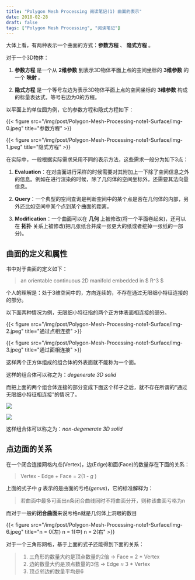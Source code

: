 ```yaml
---
title: "Polygon Mesh Processing 阅读笔记(1) 曲面的表示"
date: 2018-02-28
draft: false
tags: ["Polygon Mesh Processing", "阅读笔记"]
---
```

<!--more-->

大体上看，有两种表示一个曲面的方式：**参数方程** 、 **隐式方程** 。

对于一个3D物体：

1. **参数方程** 是一个从 **2维参数** 到表示3D物体平面上点的空间坐标的 **3维参数** 的一个 **映射** 。

2. **隐式方程** 是一个等号左边为表示3D物体平面上点的空间坐标的 **3维参数** 构成的标量表达式，等号右边为0的方程。

以平面上的单位圆为例，它的参数方程和隐式方程如下：

{{< figure src="/img/post/Polygon-Mesh-Processing-note1-Surface/img-0.jpeg" title="参数方程" >}}

{{< figure src="/img/post/Polygon-Mesh-Processing-note1-Surface/img-1.jpeg" title="隐式方程" >}}

在实际中，一般根据实际需求采用不同的表示方法，这些需求一般分为如下3点：

1. **Evaluation**：在对曲面进行采样的时候需要对其附加上一下除了空间信息之外的信息。例如在进行渲染的时候，除了几何体的空间坐标外，还需要其法向量信息。

2. **Query**：一个典型的空间查询是判断空间中的某个点是否在几何体的内部，另外还比如空间中某个点到某个曲面的距离。

3. **Modification**：一个曲面可以在 **几何** 上被修改(将一个平面卷起来)，还可以在 **拓扑** 关系上被修改(把几张纸合并成一张更大的纸或者挖掉一张纸的一部分)。

## 曲面的定义和属性

书中对于曲面的定义如下：

>an orientable continuous 2D manifold embedded in $ R^3 $

个人的理解是：处于3维空间中的，方向连续的，不存在通过无限细小特征连接的的部分。

以下面两种情况为例，无限细小特征指的两个正方体表面相连接的部分。

{{< figure src="/img/post/Polygon-Mesh-Processing-note1-Surface/img-2.jpeg" title="通过点相连接" >}}

{{< figure src="/img/post/Polygon-Mesh-Processing-note1-Surface/img-3.jpeg" title="通过面相连接" >}}

这样两个正方体组成的组合体的外表面就不能称为一个面。

这样的组合体可以称之为：*degenerate 3D solid*

而把上面的两个组合体连接的部分变成下面这个样子之后，就不存在所谓的“通过无限细小特征相连接”的情况了。

![](/img/post/Polygon-Mesh-Processing-note1-Surface/img-4.jpeg)

![](/img/post/Polygon-Mesh-Processing-note1-Surface/img-5.jpeg)

这样组合体可以称之为：*non-degenerate 3D solid*

## 点边面的关系

在一个闭合连接网格内点(Vertex)，边(Edge)和面(Face)的数量存在下面的关系：

> Vertex - Edge + Face = 2(1 - *g* )

上面的式子中 *g* 表示的是曲面的亏格(*genus*)，它的标准解释为：

>若曲面中最多可画出n条闭合曲线同时不将曲面分开，则称该曲面亏格为n

而对于一般的**闭合曲面**来说亏格n就是几何体上洞眼的数目

{{< figure src="/img/post/Polygon-Mesh-Processing-note1-Surface/img-6.jpeg" title="n = 0(左) n = 1(中) n = 2(右" >}}

对于一个三角形网格，基于上面的式子还能得到下面的关系：

>1. 三角形的数量大约是顶点数量的2倍 -> Face ≈ 2 * Vertex
>2. 边的数量大约是顶点数量的3倍 -> Edge ≈ 3 * Vertex
>3. 顶点邻边的数量平均是6

